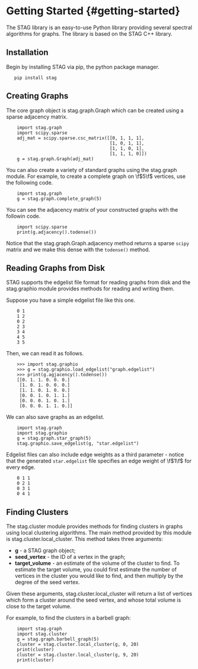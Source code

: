 Getting Started {#getting-started}
===============
The STAG library is an easy-to-use Python library providing several spectral
algorithms for graphs.
The library is based on the STAG C++ library.

Installation
------------
Begin by installing STAG via pip, the python package manager.

~~~~~~~{bash}
   pip install stag
~~~~~~~

Creating Graphs
---------------
The core graph object is stag.graph.Graph which can be created using
a sparse adjacency matrix.

~~~~~~{python}
    import stag.graph
    import scipy.sparse
    adj_mat = scipy.sparse.csc_matrix([[0, 1, 1, 1],
                                       [1, 0, 1, 1],
                                       [1, 1, 0, 1],
                                       [1, 1, 1, 0]])
    g = stag.graph.Graph(adj_mat)
~~~~~~

You can also create a variety of standard graphs using the stag.graph module.
For example, to create a complete graph on \f$5\f$ vertices, use the following
code.

~~~~~~{python}
    import stag.graph
    g = stag.graph.complete_graph(5)
~~~~~~

You can see the adjacency matrix of your constructed graphs with the followin
code.

~~~~~~{python}
    import scipy.sparse
    print(g.adjacency().todense())
~~~~~~

Notice that the stag.graph.Graph.adjacency method returns a sparse ``scipy``
matrix and we make this dense with the ``todense()`` method.

Reading Graphs from Disk
------------------------

STAG supports the edgelist file format for reading graphs from disk and the
stag.graphio module provides methods for reading and writing them.

Suppose you have a simple edgelist file like this one.

~~~~~~~
    0 1
    1 2
    0 2
    2 3
    3 4
    4 5
    3 5
~~~~~~~

Then, we can read it as follows.

~~~~~~{python}
    >>> import stag.graphio
    >>> g = stag.graphio.load_edgelist("graph.edgelist")
    >>> print(g.agjacency().todense())
    [[0. 1. 1. 0. 0. 0.]
     [1. 0. 1. 0. 0. 0.]
     [1. 1. 0. 1. 0. 0.]
     [0. 0. 1. 0. 1. 1.]
     [0. 0. 0. 1. 0. 1.]
     [0. 0. 0. 1. 1. 0.]]
~~~~~~

We can also save graphs as an edgelist.

~~~~~~{python}
    import stag.graph
    import stag.graphio
    g = stag.graph.star_graph(5)
    stag.graphio.save_edgelist(g, "star.edgelist")
~~~~~~

Edgelist files can also include edge weights as a third parameter - notice that
the generated ``star.edgelist`` file specifies an edge weight of \f$1\f$ for
every edge.

~~~~~~
    0 1 1
    0 2 1
    0 3 1
    0 4 1
~~~~~~

Finding Clusters
----------------

The stag.cluster module provides methods for finding clusters in graphs
using local clustering algorithms.
The main method provided by this module is stag.cluster.local_cluster.
This method takes three arguments:

- **g** - a STAG graph object;
- **seed_vertex** - the ID of a vertex in the graph;
- **target_volume** - an estimate of the volume of the cluster to find.
  To estimate the target volume, you could first estimate the number of vertices
  in the cluster you would like to find, and then multiply by the degree of the
  seed vertex.

Given these arguments, stag.cluster.local_cluster will return a list
of vertices which form a cluster around the seed vertex, and whose total volume
is close to the target volume.

For example, to find the clusters in a barbell graph:

~~~~~~{python}
    import stag.graph
    import stag.cluster
    g = stag.graph.barbell_graph(5)
    cluster = stag.cluster.local_cluster(g, 0, 20)
    print(cluster)
    cluster = stag.cluster.local_cluster(g, 9, 20)
    print(cluster)
~~~~~~
